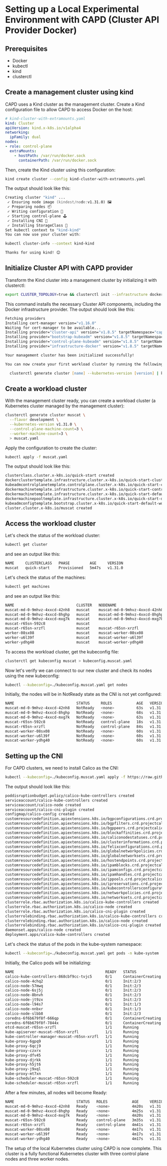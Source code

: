 # Setting up a Local Experimental Environment with CAPD (Cluster API Provider Docker)

## Prerequisites

- Docker
- kubectl
- kind
- clusterctl

## Create a management cluster using kind

CAPD uses a Kind cluster as the management cluster. Create a Kind configuration file to allow CAPD to access Docker on the host:

```yaml
# kind-cluster-with-extramounts.yaml
kind: Cluster
apiVersion: kind.x-k8s.io/v1alpha4
networking:
  ipFamily: dual
nodes:
- role: control-plane
  extraMounts:
    - hostPath: /var/run/docker.sock
      containerPath: /var/run/docker.sock
```

Then, create the Kind cluster using this configuration:

```zsh
kind create cluster --config kind-cluster-with-extramounts.yaml
```

The output should look like this:

```zsh
Creating cluster "kind" ...
 ✓ Ensuring node image (kindest/node:v1.31.0) 🖼
 ✓ Preparing nodes 📦  
 ✓ Writing configuration 📜 
 ✓ Starting control-plane 🕹️ 
 ✓ Installing CNI 🔌 
 ✓ Installing StorageClass 💾 
Set kubectl context to "kind-kind"
You can now use your cluster with:

kubectl cluster-info --context kind-kind

Thanks for using kind! 😊
```

## Initialize Cluster API with CAPD provider

Transform the Kind cluster into a management cluster by initializing it with clusterctl:

```zsh
export CLUSTER_TOPOLOGY=true && clusterctl init --infrastructure docker
```

This command installs the necessary Cluster API components, including the Docker infrastructure provider. The output should look like this:

```zsh
Fetching providers
Installing cert-manager version="v1.16.0"
Waiting for cert-manager to be available...
Installing provider="cluster-api" version="v1.8.5" targetNamespace="capi-system"
Installing provider="bootstrap-kubeadm" version="v1.8.5" targetNamespace="capi-kubeadm-bootstrap-system"
Installing provider="control-plane-kubeadm" version="v1.8.5" targetNamespace="capi-kubeadm-control-plane-system"
Installing provider="infrastructure-docker" version="v1.8.5" targetNamespace="capd-system"

Your management cluster has been initialized successfully!

You can now create your first workload cluster by running the following:

  clusterctl generate cluster [name] --kubernetes-version [version] | kubectl apply -f -
```

## Create a workload cluster

With the management cluster ready, you can create a workload cluster (a Kubernetes cluster managed by the management cluster):

```zsh
clusterctl generate cluster muscat \
  --flavor development \
  --kubernetes-version v1.31.0 \
  --control-plane-machine-count=3 \
  --worker-machine-count=3 \
  > muscat.yaml
```

Apply the configuration to create the cluster:

```zsh
kubectl apply -f muscat.yaml
```

The output should look like this:

```zsh
clusterclass.cluster.x-k8s.io/quick-start created
dockerclustertemplate.infrastructure.cluster.x-k8s.io/quick-start-cluster created
kubeadmcontrolplanetemplate.controlplane.cluster.x-k8s.io/quick-start-control-plane created
dockermachinetemplate.infrastructure.cluster.x-k8s.io/quick-start-control-plane created
dockermachinetemplate.infrastructure.cluster.x-k8s.io/quick-start-default-worker-machinetemplate created
dockermachinepooltemplate.infrastructure.cluster.x-k8s.io/quick-start-default-worker-machinepooltemplate created
kubeadmconfigtemplate.bootstrap.cluster.x-k8s.io/quick-start-default-worker-bootstraptemplate created
cluster.cluster.x-k8s.io/muscat created
```

## Access the workload cluster

Let's check the status of the workload cluster:

```zsh
kubectl get cluster
```

and see an output like this:

```zsh
NAME     CLUSTERCLASS   PHASE         AGE     VERSION
muscat   quick-start    Provisioned   5m47s   v1.31.0
```

Let's check the status of the machines:

```zsh
kubectl get machines
```

and see an output like this:

```zsh
NAME                            CLUSTER   NODENAME                        PROVIDERID                                 PHASE          AGE   VERSION
muscat-md-0-9mhvz-4xxcd-42nh8   muscat    muscat-md-0-9mhvz-4xxcd-42nh8   docker:////muscat-md-0-9mhvz-4xxcd-42nh8   Running        74s   v1.31.0
muscat-md-0-9mhvz-4xxcd-8hghp   muscat    muscat-md-0-9mhvz-4xxcd-8hghp   docker:////muscat-md-0-9mhvz-4xxcd-8hghp   Running        74s   v1.31.0
muscat-md-0-9mhvz-4xxcd-mxg7k   muscat    muscat-md-0-9mhvz-4xxcd-mxg7k   docker:////muscat-md-0-9mhvz-4xxcd-mxg7k   Running        74s   v1.31.0
muscat-r65sn-592c8              muscat                                                                               Provisioning   32s   v1.31.0
muscat-r65sn-xrzfl              muscat    muscat-r65sn-xrzfl              docker:////muscat-r65sn-xrzfl              Running        73s   v1.31.0
worker-08sx08                   muscat    muscat-worker-08sx08            docker:////muscat-worker-08sx08            Running        37s
worker-u6l39f                   muscat    muscat-worker-u6l39f            docker:////muscat-worker-u6l39f            Running        37s
worker-ydhg40                   muscat    muscat-worker-ydhg40            docker:////muscat-worker-ydhg40            Running        37s
```

To access the workload cluster, get the kubeconfig file:

```zsh
clusterctl get kubeconfig muscat > kubeconfig.muscat.yaml
```

Now let's verify we can connect to our new cluster and check its nodes using the new kubeconfig:

```zsh
kubectl --kubeconfig=./kubeconfig.muscat.yaml get nodes
```

Initially, the nodes will be in NotReady state as the CNI is not yet configured:

```zsh
NAME                            STATUS     ROLES           AGE   VERSION
muscat-md-0-9mhvz-4xxcd-42nh8   NotReady   <none>          63s   v1.31.0
muscat-md-0-9mhvz-4xxcd-8hghp   NotReady   <none>          68s   v1.31.0
muscat-md-0-9mhvz-4xxcd-mxg7k   NotReady   <none>          63s   v1.31.0
muscat-r65sn-592c8              NotReady   control-plane   18s   v1.31.0
muscat-r65sn-xrzfl              NotReady   control-plane   84s   v1.31.0
muscat-worker-08sx08            NotReady   <none>          60s   v1.31.0
muscat-worker-u6l39f            NotReady   <none>          60s   v1.31.0
muscat-worker-ydhg40            NotReady   <none>          60s   v1.31.0
```

## Setting up the CNI

For CAPD clusters, we need to install Calico as the CNI:

```zsh
kubectl --kubeconfig=./kubeconfig.muscat.yaml apply -f https://raw.githubusercontent.com/projectcalico/calico/v3.27.0/manifests/calico.yaml
```

The output should look like this:

```zsh
poddisruptionbudget.policy/calico-kube-controllers created
serviceaccount/calico-kube-controllers created
serviceaccount/calico-node created
serviceaccount/calico-cni-plugin created
configmap/calico-config created
customresourcedefinition.apiextensions.k8s.io/bgpconfigurations.crd.projectcalico.org created
customresourcedefinition.apiextensions.k8s.io/bgpfilters.crd.projectcalico.org created
customresourcedefinition.apiextensions.k8s.io/bgppeers.crd.projectcalico.org created
customresourcedefinition.apiextensions.k8s.io/blockaffinities.crd.projectcalico.org created
customresourcedefinition.apiextensions.k8s.io/caliconodestatuses.crd.projectcalico.org created
customresourcedefinition.apiextensions.k8s.io/clusterinformations.crd.projectcalico.org created
customresourcedefinition.apiextensions.k8s.io/felixconfigurations.crd.projectcalico.org created
customresourcedefinition.apiextensions.k8s.io/globalnetworkpolicies.crd.projectcalico.org created
customresourcedefinition.apiextensions.k8s.io/globalnetworksets.crd.projectcalico.org created
customresourcedefinition.apiextensions.k8s.io/hostendpoints.crd.projectcalico.org created
customresourcedefinition.apiextensions.k8s.io/ipamblocks.crd.projectcalico.org created
customresourcedefinition.apiextensions.k8s.io/ipamconfigs.crd.projectcalico.org created
customresourcedefinition.apiextensions.k8s.io/ipamhandles.crd.projectcalico.org created
customresourcedefinition.apiextensions.k8s.io/ippools.crd.projectcalico.org created
customresourcedefinition.apiextensions.k8s.io/ipreservations.crd.projectcalico.org created
customresourcedefinition.apiextensions.k8s.io/kubecontrollersconfigurations.crd.projectcalico.org created
customresourcedefinition.apiextensions.k8s.io/networkpolicies.crd.projectcalico.org created
customresourcedefinition.apiextensions.k8s.io/networksets.crd.projectcalico.org created
clusterrole.rbac.authorization.k8s.io/calico-kube-controllers created
clusterrole.rbac.authorization.k8s.io/calico-node created
clusterrole.rbac.authorization.k8s.io/calico-cni-plugin created
clusterrolebinding.rbac.authorization.k8s.io/calico-kube-controllers created
clusterrolebinding.rbac.authorization.k8s.io/calico-node created
clusterrolebinding.rbac.authorization.k8s.io/calico-cni-plugin created
daemonset.apps/calico-node created
deployment.apps/calico-kube-controllers created
```

Let's check the status of the pods in the kube-system namespace:

```zsh
kubectl --kubeconfig=./kubeconfig.muscat.yaml get pods -n kube-system
```

Initially, the Calico pods will be initializing:

```zsh
NAME                                         READY   STATUS              RESTARTS   AGE
calico-kube-controllers-868cbf9cc-tvjc5      0/1     ContainerCreating   0          20s
calico-node-4chq2                            0/1     Init:2/3            0          20s
calico-node-57mwq                            0/1     Init:2/3            0          20s
calico-node-6sj5j                            0/1     Init:2/3            0          20s
calico-node-8bnvh                            0/1     Init:2/3            0          20s
calico-node-jt9zx                            0/1     Init:2/3            0          20s
calico-node-l94s7                            0/1     Init:1/3            0          20s
calico-node-nnbxr                            0/1     Init:1/3            0          20s
calico-node-slbb8                            0/1     Init:2/3            0          20s
coredns-6f6b679f8f-666qp                     0/1     ContainerCreating   0          109s
coredns-6f6b679f8f-7844x                     0/1     ContainerCreating   0          109s
etcd-muscat-r65sn-xrzfl                      1/1     Running             0          114s
kube-apiserver-muscat-r65sn-xrzfl            1/1     Running             0          117s
kube-controller-manager-muscat-r65sn-xrzfl   1/1     Running             0          114s
kube-proxy-6gpq9                             1/1     Running             0          53s
kube-proxy-6qcj9                             1/1     Running             0          98s
kube-proxy-czxrx                             1/1     Running             0          95s
kube-proxy-dfv45                             1/1     Running             0          95s
kube-proxy-djrkk                             1/1     Running             0          98s
kube-proxy-h5jt6                             1/1     Running             0          110s
kube-proxy-j9xql                             1/1     Running             0          103s
kube-proxy-mt7xn                             1/1     Running             0          95s
kube-scheduler-muscat-r65sn-592c8            1/1     Running             0          51s
kube-scheduler-muscat-r65sn-xrzfl            1/1     Running             0          117s
```

After a few minutes, all nodes will become Ready:

```zsh
NAME                            STATUS   ROLES           AGE     VERSION
muscat-md-0-9mhvz-4xxcd-42nh8   Ready    <none>          4m20s   v1.31.0
muscat-md-0-9mhvz-4xxcd-8hghp   Ready    <none>          4m25s   v1.31.0
muscat-md-0-9mhvz-4xxcd-mxg7k   Ready    <none>          4m20s   v1.31.0
muscat-r65sn-592c8              Ready    control-plane   3m35s   v1.31.0
muscat-r65sn-xrzfl              Ready    control-plane   4m41s   v1.31.0
muscat-worker-08sx08            Ready    <none>          4m17s   v1.31.0
muscat-worker-u6l39f            Ready    <none>          4m17s   v1.31.0
muscat-worker-ydhg40            Ready    <none>          4m17s   v1.31.0
```

The setup of the local Kubernetes cluster using CAPD is now complete. This cluster is a fully functional Kubernetes cluster with three control plane nodes and three worker nodes.
